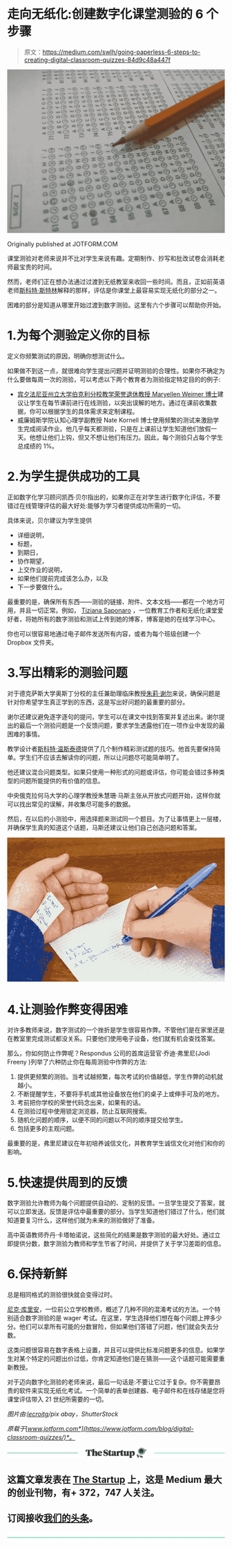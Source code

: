 # 走向无纸化:创建数字化课堂测验的 6 个步骤

> 原文：<https://medium.com/swlh/going-paperless-6-steps-to-creating-digital-classroom-quizzes-84d9c48a447f>

![](img/6f8acd4f21718f0b04c7c2e244cf28c3.png)

Originally published at JOTFORM.COM

课堂测验对老师来说并不比对学生来说有趣。定期制作、抄写和批改试卷会消耗老师最宝贵的时间。

然而，老师们正在想办法通过过渡到无纸教室来收回一些时间。而且，正如前英语老师[斯科特·斯特林](http://blog.edmentum.com/strategies-paperless-classroom)解释的那样，评估是你课堂上最容易实现无纸化的部分之一。

困难的部分是知道从哪里开始过渡到数字测验。这里有六个步骤可以帮助你开始。

# 1.为每个测验定义你的目标

定义你频繁测试的原因，明确你想测试什么。

如果做不到这一点，就很难向学生提出问题并证明测验的合理性。如果你不确定为什么要做每周一次的测验，可以考虑以下两个教育者为测验指定特定目的的例子:

*   [宾夕法尼亚州立大学伯克利分校教学荣誉退休教授 Maryellen Weimer 博士](https://www.facultyfocus.com/articles/teaching-professor-blog/five-types-of-quizzes-deepen-engagement-course-content/)建议让学生在每节课前进行在线测验，以突出误解的地方。通过在课前收集数据，你可以根据学生的具体需求来定制课程。
*   威廉姆斯学院认知心理学副教授 Nate Kornell 博士使用频繁的测试来激励学生完成阅读作业。他几乎每天都测验，只是在上课前让学生知道他们放假一天。他想让他们上钩，但又不想让他们有压力。因此，每个测验只占每个学生总成绩的 1%。

# 2.为学生提供成功的工具

正如数字化学习顾问凯西·贝尔指出的，如果你正在对学生进行数字化评估，不要错过在线管理评估的最大好处:能够为学习者提供成功所需的一切。

具体来说，贝尔建议为学生提供

*   详细说明，
*   标题，
*   到期日，
*   协作期望，
*   上交作业的说明，
*   如果他们提前完成该怎么办，以及
*   下一步要做什么。

最重要的是，确保所有东西——测验的链接、附件、文本文档——都在一个地方可用，并且一切正常。例如， [Tiziana Saponaro](https://elearningindustry.com/how-to-create-a-paperless-classroom-with-your-blog) ，一位教育工作者和无纸化课堂爱好者，将她所有的数字测验和测试上传到她的博客，博客是她的在线学习中心。

你也可以很容易地通过电子邮件发送所有内容，或者为每个班级创建一个 Dropbox 文件夹。

# 3.写出精彩的测验问题

对于德克萨斯大学奥斯丁分校的主任兼助理临床教授[朱莉·谢尔](https://blog.peerinstruction.net/2016/01/25/how-to-flip-your-class-with-quizzes-in-5-steps/)来说，确保问题是针对你希望学生真正学到的东西，这是写出好问题的最重要的部分。

谢尔还建议避免逐字逐句的提问，学生可以在课文中找到答案并复述出来。谢尔提出的最后一个测验问题是一个反馈问题，要求学生透露他们在一项作业中发现的最困难的事情。

教学设计者[斯科特·温斯泰德](https://elearningindustry.com/6-tips-elearning-quiz-questions)提供了几个制作精彩测试题的技巧。他首先要保持简单。学生们不应该去解读你的问题，所以让问题尽可能简单明了。

他还建议混合问题类型。如果只使用一种形式的问题或评估，你可能会错过多种类型的问题所能提供的有价值的信息。

中央俄克拉何马大学的心理学教授朱慧珊·马斯主张从开放式问题开始，这样你就可以找出常见的误解，并收集尽可能多的数据。

然后，在以后的小测验中，用选择题来测试同一个题目。为了让事情更上一层楼，并确保学生真的知道这个话题，马斯还建议让他们自己创造问题和答案。

![](img/a976b510c7d2ae8ca62c56f35bbeea04.png)

# 4.让测验作弊变得困难

对许多教师来说，数字测试的一个挫折是学生很容易作弊。不管他们是在家里还是在教室里完成测试都没关系。只要他们使用电子设备，他们就有机会查找答案。

那么，你如何防止作弊呢？Respondus 公司的首席运营官·乔迪·弗里尼(Jodi Freeny )列举了六种防止你在每周测验中作弊的方法:

1.  提供更频繁的测验。当考试越频繁，每次考试的价值越低，学生作弊的动机就越小。
2.  不断提醒学生，不要将手机或其他设备放在他们的桌子上或伸手可及的地方。
3.  考前把你学校的荣誉代码念出来，如果有的话。
4.  在测验过程中使用锁定浏览器，防止互联网搜索。
5.  随机化问题的顺序，以便不同的问题以不同的顺序提交给学生。
6.  包括更多的主观问题。

最重要的是，弗里尼建议在年初培养诚信文化，并教育学生诚信文化对他们和你的影响。

# 5.快速提供周到的反馈

数字测验允许教师为每个问题提供自动的、定制的反馈。一旦学生提交了答案，就可以立即发送。反馈是评估中最重要的部分。当学生知道他们错过了什么，他们就知道要复习什么，这样他们就为未来的测验做好了准备。

高中英语教师乔丹·卡塔帕诺说，这些简化的结果是数字测验的最大好处。通过立即提供分数，数字测验为教师和学生节省了时间，并提供了关于学习差距的信息。

# 6.保持新鲜

总是相同格式的测验很快就会变得过时。

[尼克·库里安](https://www.fractuslearning.com/creative-quiz-ideas/)，一位前公立学校教师，概述了几种不同的混淆考试的方法。一个特别适合数字测验的是 wager 考试。在这里，学生选择他们想在每个问题上押多少分。他们可以拿所有可能的分数冒险，但如果他们答错了问题，他们就会失去分数。

这类问题很容易在数字表格上设置，并且可以提供比标准问题更多的信息。如果学生对某个特定的问题出价过低，你肯定知道他们是在猜测——这个话题可能需要重新教授。

对于迈向数字化测验的老师来说，最后一句话是:不要让它过于复杂。你不需要昂贵的软件来实现无纸化考试。一个简单的表单创建器、电子邮件和在线存储是您将课堂评估带入 21 世纪所需要的一切。

*图片由:*[*lecroitg*](https://pixabay.com/en/users/lecroitg-1492824/)*/pix abay，ShutterStock*

*原载于*[*www.jotform.com*](https://www.jotform.com/blog/digital-classroom-quizzes/)*。*

[![](img/308a8d84fb9b2fab43d66c117fcc4bb4.png)](https://medium.com/swlh)

## 这篇文章发表在 [The Startup](https://medium.com/swlh) 上，这是 Medium 最大的创业刊物，有+ 372，747 人关注。

## 订阅接收[我们的头条](http://growthsupply.com/the-startup-newsletter/)。

[![](img/b0164736ea17a63403e660de5dedf91a.png)](https://medium.com/swlh)